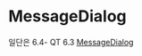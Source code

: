 # MessageDialog
일단은 6.4- QT 6.3
[MessageDialog](https://doc.qt.io/qt-6.4/qml-qtquick-dialogs-messagedialog.html#icon-prop)
